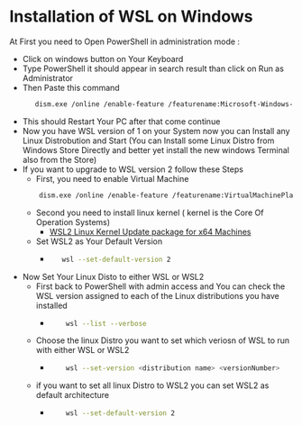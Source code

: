 # Installation of WSL on Windows

At First you need to Open PowerShell in administration mode :


* Click on windows button on Your Keyboard
* Type PowerShell it should appear in search result than click on Run as Administrator
* Then Paste this command 
     ```bash
        dism.exe /online /enable-feature /featurename:Microsoft-Windows-Subsystem-Linux /all /norestart
    ```
* This should Restart Your PC after that come continue
* Now you have WSL version of 1 on your System now you can Install any Linux Distrobution and Start (You can Install some Linux Distro from Windows Store Directly and better yet install the new windows Terminal also from the Store)
* If you want to upgrade to WSL version 2 follow these Steps
    * First, you need to enable Virtual Machine 
    ```bash
        dism.exe /online /enable-feature /featurename:VirtualMachinePlatform /all /norestart
    ```
    * Second you need to install linux kernel ( kernel is the Core Of Operation Systems)
        * [WSL2 Linux Kernel Update package for x64 Machines](https://wslstorestorage.blob.core.windows.net/wslblob/wsl_update_x64.msi)
    * Set WSL2 as Your Default Version 
        *    ```bash
                wsl --set-default-version 2
             ```
* Now Set Your Linux Disto to either WSL or WSL2
    * First back to PowerShell with admin access and You can check the WSL version assigned to each of  the Linux distributions you have installed
        *   ```bash
                wsl --list --verbose
             ```
    * Choose the linux Distro you want to set which veriosn of WSL to run with either WSL or WSL2
        *   ```bash
                wsl --set-version <distribution name> <versionNumber>
            ```
    * if you want to set all linux Distro to WSL2 you can set WSL2 as default architecture
        *   ```bash
                wsl --set-default-version 2
            ```